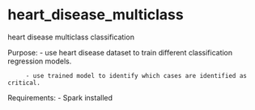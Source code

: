 # heart_disease_multiclass
heart disease multiclass classification

Purpose: - use heart disease dataset to train different classification regression models.

         - use trained model to identify which cases are identified as critical.
		 
Requirements: - Spark installed
